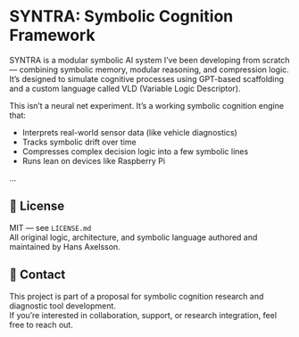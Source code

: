 # SYNTRA: Symbolic Cognition Framework

SYNTRA is a modular symbolic AI system I’ve been developing from scratch — combining symbolic memory, modular reasoning, and compression logic. It’s designed to simulate cognitive processes using GPT-based scaffolding and a custom language called VLD (Variable Logic Descriptor).

This isn’t a neural net experiment. It’s a working symbolic cognition engine that:
- Interprets real-world sensor data (like vehicle diagnostics)
- Tracks symbolic drift over time
- Compresses complex decision logic into a few symbolic lines
- Runs lean on devices like Raspberry Pi

...

## 📜 License

MIT — see `LICENSE.md`  
All original logic, architecture, and symbolic language authored and maintained by Hans Axelsson.

## 🔗 Contact

This project is part of a proposal for symbolic cognition research and diagnostic tool development.  
If you’re interested in collaboration, support, or research integration, feel free to reach out.
